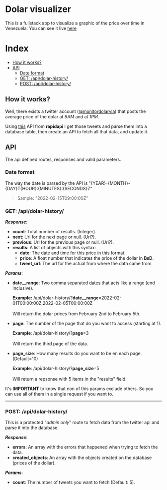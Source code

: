 # Dolar visualizer

This is a fullstack app to visualize a graphic of the price over time in
Venezuela. You can see it live [here](https://dolar-visualizer.herokuapp.com/)

# Index

- [How it works?](#how-it-works)
- [API](#api)
    - [Date format](#date-format)
    - [GET: /api/dolar-history/](#get-apidolar-history)
    - [POST: /api/dolar-history/](#post-apidolar-history)

## How it works?

Well, there exists a twitter account
([@monitordolarvla](https://twitter.com/monitordolarvla)) that posts the average
price of the dolar at *9AM* and at *1PM*.

Using [this](https://rapidapi.com/Glavier/api/twitter135/) API from **rapidapi**
I get those tweets and parse them into a database table, then create an API to
fetch all that data, and update it.

## API

The api defined routes, responses and valid parameters.

### Date format

The way the date is parsed by the API is
"{YEAR}-{MONTH}-{DAY}T{HOUR}:{MINUTES}:{SECONDS}Z"

> Sample: "2022-02-15T09:00:00Z"

### GET: /api/dolar-history/

***Response***:

- **count**: Total number of results. (Integer).
- **next**: Url for the next page or null. (Url?).
- **previous**: Url for the previous page or null. (Url?).
- **results**: A list of objects with this syntax:
    - **date**: The date and time for this price in [this](#date-format)
      format.
    - **price**: A float number that indicates the price of the dollar in
      **BsD**.
    - **tweet_url**: The url for the actual from where the data came
      from.

***Params***:

- **date__range**: Two comma separated [dates](#date-format) that acts like a
  range (end inclusive).

  **Example:**
  /api/dolar-history/?**date__range**=2022-02-01T00:00:00Z,2022-02-05T00:00:00Z \
  \
  Will return the dolar prices from February 2nd to February 5th.

- **page**: The number of the page that do you want to access (starting at 1).

  **Example**:
  /api/dolar-history/?**page**=3 \
  \
  Will return the third page of the data.

- **page_size**: How many results do you want to be en each page. (Default=10)

  **Example**:
  /api/dolar-history/?**page_size**=5 \
  \
  Will return a repsonse with 5 items in the "results" field.

It's **IMPORTANT** to know that non of this params exclude others. So you can
use all of them in a single request if you want to.

---

### POST: /api/dolar-history/

This is a protected "*admin only*" route to fetch data from the twitter api and
parse it into the database.

***Response***:

- **errors**: An array with the errors that happened when trying to fetch the data.
- **created_objects**: An array with the objects created on the database (prices
  of the dollar).

***Params***:

- **count**: The number of tweets you want to fetch (Default: 5).
